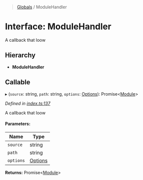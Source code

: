 > [Globals](../globals.md) / ModuleHandler

# Interface: ModuleHandler

A callback that loow

## Hierarchy

* **ModuleHandler**

## Callable

▸ (`source`: string, `path`: string, `options`: [Options](options.md)): Promise\<[Module](module.md)>

*Defined in [index.ts:137](https://github.com/FranckFreiburger/vue3-sfc-loader/blob/bed81bb/src/index.ts#L137)*

A callback that loow

#### Parameters:

Name | Type |
------ | ------ |
`source` | string |
`path` | string |
`options` | [Options](options.md) |

**Returns:** Promise\<[Module](module.md)>
